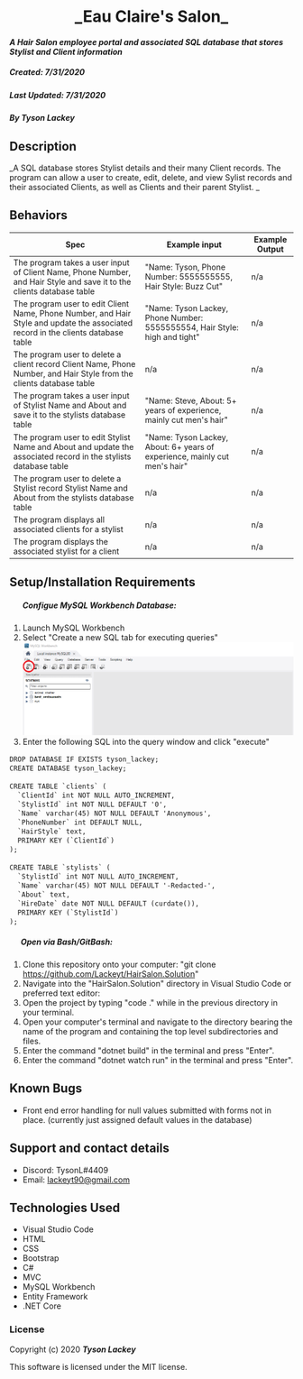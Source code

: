 <h1 align="center">  _Eau Claire's Salon_ </h1>

#### _A Hair Salon employee portal and associated SQL database that stores Stylist and Client information_
##### __Created:__ 7/31/2020
##### __Last Updated:__ 7/31/2020 
##### By _**Tyson Lackey**_  


## Description

_A SQL database stores Stylist details and their many Client records. The program can allow a user to create, edit, delete, and view Sylist records and their associated Clients, as well as Clients and their parent Stylist. _

## Behaviors

| Spec| Example input | Example Output
| ----------- | ----------- | ----------- |
|The program takes a user input of Client Name, Phone Number, and Hair Style and save it to the clients database table | "Name: Tyson, Phone Number: 5555555555, Hair Style: Buzz Cut"| n/a |
|The program user to edit Client Name, Phone Number, and Hair Style and update the associated record in the clients database table | "Name: Tyson Lackey, Phone Number: 5555555554, Hair Style: high and tight"| n/a |
|The program user to delete a client record Client Name, Phone Number, and Hair Style from the clients database table | n/a | n/a |
|The program takes a user input of Stylist Name and About and save it to the stylists database table | "Name: Steve, About: 5+ years of experience, mainly cut men's hair" | n/a |
|The program user to edit Stylist Name and About and update the associated record in the stylists database table | "Name: Tyson Lackey, About: 6+ years of experience, mainly cut men's hair"| n/a |
|The program user to delete a Stylist record Stylist Name and About from the stylists database table | n/a | n/a |
|The program displays all associated clients for a stylist | n/a | n/a |
|The program displays the associated stylist for a client | n/a | n/a |


## Setup/Installation Requirements

##### &nbsp;&nbsp;&nbsp;&nbsp;&nbsp;&nbsp; Configue MySQL Workbench Database:
1. Launch MySQL Workbench
2. Select "Create a new SQL tab for executing queries"
![NewQuery](./HairSalon/wwwroot/assets/images/readme/NewQuery.PNG)
3. Enter the following SQL into the query window and click "execute"

```
DROP DATABASE IF EXISTS tyson_lackey;
CREATE DATABASE tyson_lackey;

CREATE TABLE `clients` (
  `ClientId` int NOT NULL AUTO_INCREMENT,
  `StylistId` int NOT NULL DEFAULT '0',
  `Name` varchar(45) NOT NULL DEFAULT 'Anonymous',
  `PhoneNumber` int DEFAULT NULL,
  `HairStyle` text,
  PRIMARY KEY (`ClientId`)
);

CREATE TABLE `stylists` (
  `StylistId` int NOT NULL AUTO_INCREMENT,
  `Name` varchar(45) NOT NULL DEFAULT '-Redacted-',
  `About` text,
  `HireDate` date NOT NULL DEFAULT (curdate()),
  PRIMARY KEY (`StylistId`)
);
```

##### &nbsp;&nbsp;&nbsp;&nbsp;&nbsp;&nbsp;Open via Bash/GitBash:

1. Clone this repository onto your computer:
    "git clone https://github.com/Lackeyt/HairSalon.Solution"
2. Navigate into the "HairSalon.Solution" directory in Visual Studio Code or preferred text editor:
3. Open the project by typing "code ." while in the previous directory in your terminal.
4. Open your computer's terminal and navigate to the directory bearing the name of the program and containing the top level subdirectories and files.
5. Enter the command "dotnet build" in the terminal and press "Enter".
6. Enter the command "dotnet watch run" in the terminal and press "Enter".

## Known Bugs

* Front end error handling for null values submitted with forms not in place. (currently just assigned default values in the database)

## Support and contact details

* Discord: TysonL#4409
* Email: lackeyt90@gmail.com


## Technologies Used

* Visual Studio Code
* HTML
* CSS
* Bootstrap
* C#
* MVC
* MySQL Workbench
* Entity Framework
* .NET Core

### License

Copyright (c) 2020 **_Tyson Lackey_**

This software is licensed under the MIT license.
